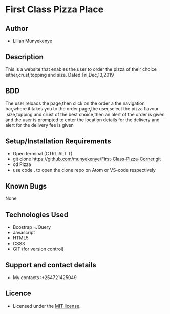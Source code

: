 # First Class Pizza Place
## Author
- Lilian Munyekenye
## Description
This is a website that enables the user to order the pizza of their choice either,crust,topping and size. Dated:Fri,Dec,13,2019
## BDD
The user reloads the page,then click on the order a the navigation bar,where it takes you to the order page,the user,select the pizza flavour ,size,topping and crust of the best choice,then an alert of the order is given and the user is prompted to enter the location details for the delivery and alert for the delivery fee is given

## Setup/Installation Requirements
- Open terminal (CTRL ALT T)
- git clone https://github.com/munyekenye/First-Class-Pizza-Corner.git
- cd Pizza
- use  code . to open the clone repo on Atom or VS-code respectively
## Known Bugs
None
## Technologies Used
- Boostrap
-JQuery
- Javascript
- HTML5
- CSS3
- GIT (for version control)
## Support and contact details
 - My contacts :+254721425049
## Licence
- Licensed under the  [MIT license](LICENSE).